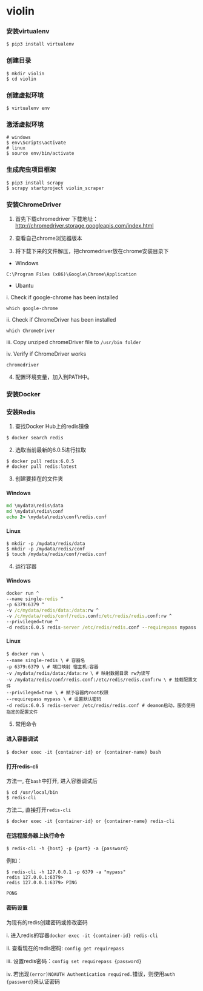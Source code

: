 # violin

### 安装virtualenv

```shell
$ pip3 install virtualenv
```

### 创建目录

```shell
$ mkdir violin
$ cd violin
```

### 创建虚拟环境

```shell
$ virtualenv env
```

### 激活虚拟环境

```shell
# windows
$ env\Scripts\activate
# linux
$ source env/bin/activate
```

### 生成爬虫项目框架

```shell
$ pip3 install scrapy
$ scrapy startproject violin_scraper
```

### 安装ChromeDriver

1. 首先下载chromedriver
下载地址：<http://chromedriver.storage.googleapis.com/index.html>

2. 查看自己chrome浏览器版本

3. 将下载下来的文件解压，把chromedriver放在chrome安装目录下

- Windows

`C:\Program Files (x86)\Google\Chrome\Application`

- Ubantu

i. Check if google-chrome has been installed

```shell
which google-chrome
```

ii. Check if ChromeDriver has been installed

```shell
which ChromeDriver
```

iii. Copy unziped chromeDriver file to `/usr/bin folder`

iv. Verify if ChromeDriver works

```shell
chromedriver
```

4. 配置环境变量，加入到PATH中。

### 安装Docker

### 安装Redis

1. 查找Docker Hub上的redis镜像

```shell
$ docker search redis
```

2. 选取当前最新的6.0.5进行拉取

```shell
$ docker pull redis:6.0.5
# docker pull redis:latest
```

3. 创建要挂在的文件夹

#### Windows

```bat
md \mydata\redis\data
md \mydata\redis\conf
echo 2> \mydata\redis\conf\redis.conf
```

#### Linux

```shell
$ mkdir -p /mydata/redis/data
$ mkdir -p /mydata/redis/conf
$ touch /mydata/redis/conf/redis.conf
```

4. 运行容器

#### Windows

```bat
docker run ^
--name single-redis ^
-p 6379:6379 ^
-v /c/mydata/redis/data:/data:rw ^
-v /c/mydata/redis/conf/redis.conf:/etc/redis/redis.conf:rw ^
--privileged=true ^
-d redis:6.0.5 redis-server /etc/redis/redis.conf --requirepass mypass 
```

#### Linux

```shell
$ docker run \
--name single-redis \ # 容器名
-p 6379:6379 \ # 端口映射 宿主机:容器
-v /mydata/redis/data:/data:rw \ # 映射数据目录 rw为读写
-v /mydata/redis/conf/redis.conf:/etc/redis/redis.conf:rw \ # 挂载配置文件
--privileged=true \ # 赋予容器内root权限
--requirepass mypass \ # 设置默认密码
-d redis:6.0.5 redis-server /etc/redis/redis.conf # deamon启动，服务使用指定的配置文件
```

5. 常用命令

#### 进入容器调试

```shell
$ docker exec -it {container-id} or {container-name} bash
```

#### 打开redis-cli

方法一, 在`bash`中打开, 进入容器调试后

```shell
$ cd /usr/local/bin
$ redis-cli
```

方法二, 直接打开`redis-cli`

```shell
$ docker exec -it {container-id} or {container-name} redis-cli
```

#### 在远程服务器上执行命令

```shell
$ redis-cli -h {host} -p {port} -a {password}
```

例如：

```shell
$ redis-cli -h 127.0.0.1 -p 6379 -a "mypass"
redis 127.0.0.1:6379>
redis 127.0.0.1:6379> PING

PONG
```

#### 密码设置

为现有的redis创建密码或修改密码

i. 进入redis的容器`docker exec -it {container-id} redis-cli`

ii. 查看现在的redis密码: `config get requirepass`

iii. 设置redis密码：`config set requirepass {password}`

iv. 若出现`(error)NOAUTH Authentication required.`错误，则使用`auth {password}`来认证密码
